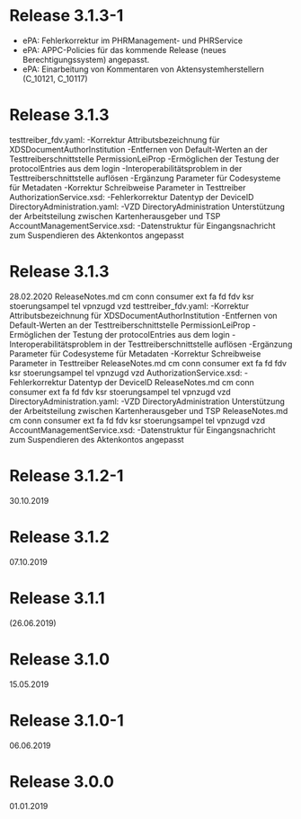 # Release 3.1.3-1
- ePA: Fehlerkorrektur im PHRManagement- und PHRService 
- ePA: APPC-Policies für das kommende Release (neues Berechtigungssystem) angepasst. 
- ePA: Einarbeitung von Kommentaren von Aktensystemherstellern (C_10121, C_10117)

# Release 3.1.3
testtreiber_fdv.yaml: -Korrektur Attributsbezeichnung für XDSDocumentAuthorInstitution -Entfernen von Default-Werten an der Testtreiberschnittstelle PermissionLeiProp -Ermöglichen der Testung der protocolEntries aus dem login -Interoperabilitätsproblem in der Testtreiberschnittstelle auflösen -Ergänzung Parameter für Codesysteme für Metadaten -Korrektur Schreibweise Parameter in Testtreiber AuthorizationService.xsd: -Fehlerkorrektur Datentyp der DeviceID DirectoryAdministration.yaml: -VZD DirectoryAdministration Unterstützung der Arbeitsteilung zwischen Kartenherausgeber und TSP AccountManagementService.xsd: -Datenstruktur für Eingangsnachricht zum Suspendieren des Aktenkontos angepasst

# Release 3.1.3
28.02.2020
 ReleaseNotes.md cm conn consumer ext fa fd fdv ksr stoerungsampel tel vpnzugd vzd testtreiber_fdv.yaml: 
 -Korrektur Attributsbezeichnung für XDSDocumentAuthorInstitution 
 -Entfernen von Default-Werten an der Testtreiberschnittstelle PermissionLeiProp 
 -Ermöglichen der Testung der protocolEntries aus dem login 
 -Interoperabilitätsproblem in der Testtreiberschnittstelle auflösen 
 -Ergänzung Parameter für Codesysteme für Metadaten 
 -Korrektur Schreibweise Parameter in Testtreiber 
 ReleaseNotes.md cm conn consumer ext fa fd fdv ksr stoerungsampel tel vpnzugd vzd AuthorizationService.xsd: 
 -Fehlerkorrektur Datentyp der DeviceID 
 ReleaseNotes.md cm conn consumer ext fa fd fdv ksr stoerungsampel tel vpnzugd vzd DirectoryAdministration.yaml: 
 -VZD DirectoryAdministration Unterstützung der Arbeitsteilung zwischen Kartenherausgeber und TSP 
 ReleaseNotes.md cm conn consumer ext fa fd fdv ksr stoerungsampel tel vpnzugd vzd AccountManagementService.xsd: 
 -Datenstruktur für Eingangsnachricht zum Suspendieren des Aktenkontos angepasst 


# Release 3.1.2-1
30.10.2019

# Release 3.1.2
07.10.2019

# Release 3.1.1
(26.06.2019)

# Release 3.1.0
15.05.2019

# Release 3.1.0-1
06.06.2019

# Release 3.0.0
01.01.2019

